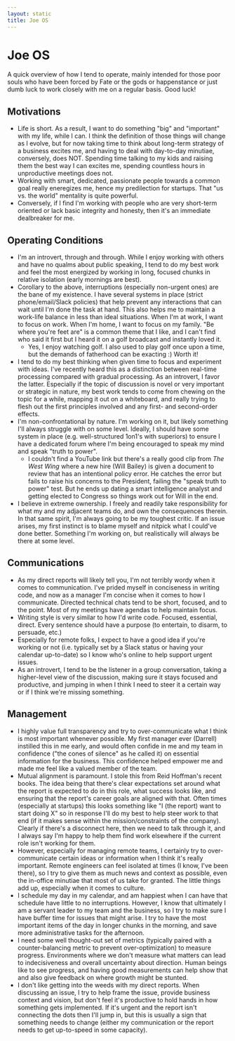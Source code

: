 ```yaml
---
layout: static
title: Joe OS
---
```


# Joe OS

A quick overview of how I tend to operate, mainly intended for those poor souls who have been forced by Fate or the gods or happenstance or just dumb luck to work closely with me on a regular basis.  Good luck!

## Motivations

- Life is short.  As a result, I want to do something "big" and "important" with my life, while I can.  I think the definition of those things will change as I evolve, but for now taking time to think about long-term strategy of a business excites me, and having to deal with day-to-day minutiae, conversely, does NOT.  Spending time talking to my kids and raising them the best way I can excites me, spending countless hours in unproductive meetings does not.
- Working with smart, dedicated, passionate people towards a common goal really eneregizes me, hence my predilection for startups.  That "us vs. the world" mentality is quite powerful.
- Conversely, if I find I'm working with people who are very short-term oriented or lack basic integrity and honesty, then it's an immediate dealbreaker for me.

## Operating Conditions

- I'm an introvert, through and through.  While I enjoy working with others and have no qualms about public speaking, I tend to do my best work and feel the most energized by working in long, focused chunks in relative isolation (early mornings are best).
- Corollary to the above, interruptions (especially non-urgent ones) are the bane of my existence.  I have several systems in place (strict phone/email/Slack policies) that help prevent any interactions that can wait until I'm done the task at hand.  This also helps me to maintain a work-life balance in less than ideal situations.  When I'm at work, I want to focus on work.  When I'm home, I want to focus on my family.  "Be where you're feet are" is a common theme that I like, and I can't find who said it first but I heard it on a golf broadcast and instantly loved it.
    - Yes, I enjoy watching golf.  I also used to play golf once upon a time, but the demands of fatherhood can be exacting :)  Worth it!
- I tend to do my best thinking when given time to focus and experiment with ideas.  I've recently heard this as a distinction between real-time processing compared with gradual processing.  As an introvert, I favor the latter.  Especially if the topic of discussion is novel or very important or strategic in nature, my best work tends to come from chewing on the topic for a while, mapping it out on a whiteboard, and really trying to flesh out the first principles involved and any first- and second-order effects.
- I'm non-confrontational by nature.  I'm working on it, but likely something I'll always struggle with on some level.  Ideally, I should have some system in place (e.g. well-structured 1on1's with superiors) to ensure I have a dedicated forum where I'm being encouraged to speak my mind and speak "truth to power".
    - I couldn't find a YouTube link but there's a really good clip from *The West Wing* where a new hire (Will Bailey) is given a document to review that has an intentional policy error.  He catches the error but fails to raise his concerns to the President, failing the "speak truth to power" test.  But he ends up dating a smart intelligence analyst and getting elected to Congress so things work out for Will in the end.
- I believe in extreme ownership.  I freely and readily take responsibility for what my and my adjacent teams do, and own the consequences therein.  In that same spirit, I'm always going to be my toughest critic.  If an issue arises, my first instinct is to blame myself and nitpick what I could've done better.  Something I'm working on, but realistically will always be there at some level.

## Communications

- As my direct reports will likely tell you, I'm not terribly wordy when it comes to communication.  I've prided myself in conciseness in writing code, and now as a manager I'm concise when it comes to how I communicate.  Directed technical chats tend to be short, focused, and to the point.  Most of my meetings have agendas to help maintain focus.
- Writing style is very similar to how I'd write code.  Focused, essential, direct.  Every sentence should have a purpose (to entertain, to disarm, to persuade, etc.)
- Especially for remote folks, I expect to have a good idea if you're working or not (i.e. typically set by a Slack status or having your calendar up-to-date) so I know who's online to help support urgent issues.
- As an introvert, I tend to be the listener in a group conversation, taking a higher-level view of the discussion, making sure it stays focused and productive, and jumping in when I think I need to steer it a certain way or if I think we're missing something.

## Management

- I highly value full transparency and try to over-communicate what I think is most important whenever possible.  My first manager ever (Darrell) instilled this in me early, and would often confide in me and my team in confidence ("the cones of silence" as he called it) on essential information for the business.  This confidence helped empower me and made me feel like a valued member of the team.
- Mutual alignment is paramount.  I stole this from Reid Hoffman's recent books.  The idea being that there's clear expectations set around what the report is expected to do in this role, what success looks like, and ensuring that the report's career goals are aligned with that.  Often times (especially at startups) this looks something like "I (the report) want to start doing X" so in response I'll do my best to help steer work to that end (if it makes sense within the mission/constraints of the company).  Clearly if there's a disconnect here, then we need to talk through it, and I always say I'm happy to help them find work elsewhere if the current role isn't working for them.
- However, especially for managing remote teams, I certainly try to over-communicate certain ideas or information when I think it's really important.  Remote engineers can feel isolated at  times (I know, I've been there), so I try to give them as much news and context as possible, even the in-office minutiae that most of us take for granted.  The little things add up, especially when it comes to culture.
- I schedule my day in my calendar, and am happiest when I can have that schedule have little to no interruptions.  However, I know that ultimately I am a servant leader to my team and the business, so I try to make sure I have buffer time for issues that might arise.  I try to have the most important items of the day in longer chunks in the morning, and save more administrative tasks for the afternoon.
- I need some well thought-out set of metrics (typically paired with a counter-balancing metric to prevent over-optimization) to measure progress.  Environments where we don't measure what matters can lead to indecisiveness and overall uncertainty about direction.  Human beings like to see progress, and having good measurements can help show that and also give feedback on where growth might be stunted.
- I don't like getting into the weeds with my direct reports.  When discussing an issue, I try to help frame the issue, provide business context and vision, but don't feel it's productive to hold hands in how something gets implemented.  If it's urgent and the report isn't connecting the dots then I'll jump in, but this is usually a sign that something needs to change (either my communication or the report needs to get up-to-speed in some capacity).
